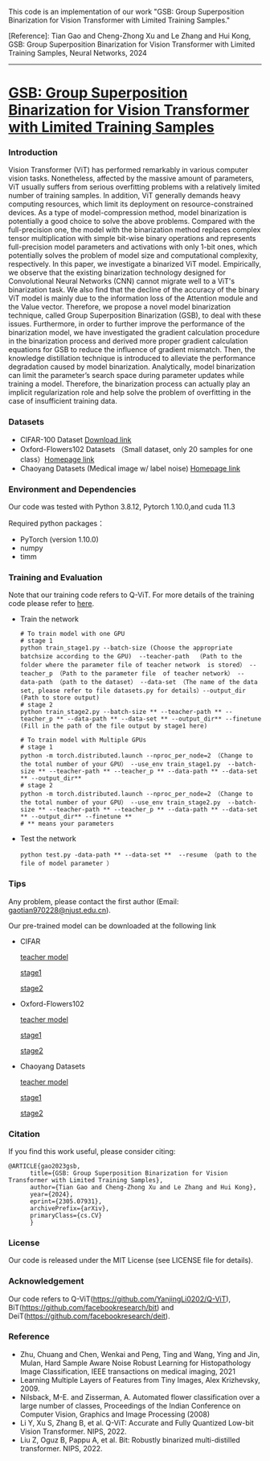 This code is an implementation of our work "GSB: Group Superposition Binarization for Vision Transformer with Limited Training Samples."

[Reference]: Tian Gao and Cheng-Zhong Xu and Le Zhang and Hui Kong, GSB: Group Superposition Binarization for Vision Transformer with Limited Training Samples, Neural Networks, 2024


----------------------------------------------------------------------------------------------------------------------------------------------------------
# [GSB: Group Superposition Binarization for Vision Transformer with Limited Training Samples](https://arxiv.org/abs/2305.07931)
### Introduction
Vision Transformer (ViT) has performed remarkably in various computer vision tasks. Nonetheless, affected by the massive amount of parameters, ViT usually suffers from serious overfitting problems with a relatively limited number of training samples. In addition, ViT generally demands heavy computing resources, which limit its deployment on resource-constrained devices. As a type of model-compression method,  model binarization is potentially a good choice to solve the above problems. Compared with the full-precision one, the model with the binarization method replaces complex tensor multiplication with simple bit-wise binary operations and represents full-precision model parameters and activations with only 1-bit ones, which potentially solves the problem of model size and computational complexity, respectively. In this paper, we investigate a binarized ViT model. Empirically, we observe that the existing binarization technology designed for Convolutional Neural Networks (CNN) cannot migrate well to a ViT's binarization task. We also find that the decline of the accuracy of the binary ViT model is mainly due to the information loss of the Attention module and the Value vector. Therefore, we propose a novel model binarization technique, called Group Superposition Binarization (GSB), to deal with these issues. Furthermore, in order to further improve the performance of the binarization model, we have investigated the gradient calculation procedure in the binarization process and derived more proper gradient calculation equations for GSB to reduce the influence of gradient mismatch. Then, the knowledge distillation technique is introduced to alleviate the performance degradation caused by model binarization. Analytically, model binarization can limit the parameter’s search space during parameter updates while training a model. Therefore, the binarization process can actually play an implicit regularization role and help solve the problem of overfitting in the case of insufficient training data. 
### Datasets
* CIFAR-100 Dataset [Download link](http://www.cs.toronto.edu/~kriz/cifar.html)
* Oxford-Flowers102 Datasets （Small dataset, only 20 samples for one class）[Homepage link](https://www.robots.ox.ac.uk/~vgg/data/flowers/102)
* Chaoyang Datasets (Medical image w/ label noise) [Homepage link](https://bupt-ai-cz.github.io/HSA-NRL/)  
### Environment and Dependencies
Our code was tested with Python 3.8.12, Pytorch 1.10.0,and cuda 11.3  

Required python packages：
* PyTorch (version 1.10.0)
* numpy
* timm
### Training and Evaluation
Note that our training code refers to Q-ViT. For more details of the training code please refer to [here](https://github.com/YanjingLi0202/Q-ViT).

* Train the network
     
     ```
     # To train model with one GPU
     # stage 1
     python train_stage1.py --batch-size (Choose the appropriate batchsize according to the GPU)  --teacher-path  （Path to the folder where the parameter file of teacher network  is stored） --teacher_p （Path to the parameter file  of teacher network） --data-path （path to the dataset） --data-set （The name of the data set, please refer to file datasets.py for details）--output_dir (Path to store output)
     # stage 2
     python train_stage2.py --batch-size ** --teacher-path ** --teacher_p ** --data-path ** --data-set ** --output_dir** --finetune (Fill in the path of the file output by stage1 here)
     
     # To train model with Multiple GPUs
     # stage 1
     python -m torch.distributed.launch --nproc_per_node=2 （Change to the total number of your GPU） --use_env train_stage1.py  --batch-size ** --teacher-path ** --teacher_p ** --data-path ** --data-set ** --output_dir**
     # stage 2
     python -m torch.distributed.launch --nproc_per_node=2 （Change to the total number of your GPU） --use_env train_stage2.py  --batch-size ** --teacher-path ** --teacher_p ** --data-path ** --data-set ** --output_dir** --finetune **   
     # ** means your parameters
     ```
 * Test the network
     ```
     python test.py -data-path ** --data-set **  --resume （path to the file of model parameter ）
     ```
### Tips
   Any problem, please contact the first author (Email: gaotian970228@njust.edu.cn).
   
   Our pre-trained model can be downloaded at the following link
   * CIFAR  
   
      [teacher model](https://drive.google.com/file/d/1h_NWxG0-TcUU6-CbUvzclljfzxBlzCn4/view?usp=share_link)
      
      [stage1](https://drive.google.com/file/d/1Pa5tprJuP9dFmq-F-hS-o_VnUb9foKSq/view?usp=share_link)
      
      [stage2](https://drive.google.com/file/d/15gHr5m_9ukbcGssx1CBymrnL6gLNJ0-v/view?usp=share_link)
   * Oxford-Flowers102
      
         
      [teacher model](https://drive.google.com/file/d/13N_uqWNCDwj5g6AgBXqqxzVBs1pBPnGp/view?usp=share_link)
      
      [stage1](https://drive.google.com/file/d/1fPccxP5BEdiexw3EqwsZuCvgNRjMcLUL/view?usp=share_link)
      
      [stage2](https://drive.google.com/file/d/1c5NLlvShWbB9RIlP70F0zKEA1KbCcXMU/view?usp=share_link)
   * Chaoyang Datasets
   
         
      [teacher model](https://drive.google.com/file/d/1jOBObIn3fzRQvRrT_RSbWVJNKeN_iAro/view?usp=share_link)
      
      [stage1](https://drive.google.com/file/d/1_tGscV2lRYv1E9ueDdn4NEonN9bM8OpQ/view?usp=share_link)
      
      [stage2](https://drive.google.com/file/d/1xSLqDuAS6V_B9YYbk4Jrgjyq_YHNmEnt/view?usp=share_link)
### Citation
If you find this work useful, please consider citing:

    @ARTICLE{gao2023gsb,
          title={GSB: Group Superposition Binarization for Vision Transformer with Limited Training Samples}, 
          author={Tian Gao and Cheng-Zhong Xu and Le Zhang and Hui Kong},
          year={2024},
          eprint={2305.07931},
          archivePrefix={arXiv},
          primaryClass={cs.CV}
          }
### License
Our code is released under the MIT License (see LICENSE file for details).
### Acknowledgement
Our code refers to Q-ViT(https://github.com/YanjingLi0202/Q-ViT), BiT(https://github.com/facebookresearch/bit) and DeiT(https://github.com/facebookresearch/deit).




### Reference
* Zhu, Chuang and Chen, Wenkai and Peng, Ting and Wang, Ying and Jin, Mulan, Hard Sample Aware Noise Robust Learning for Histopathology Image Classification, IEEE transactions on medical imaging, 2021
* Learning Multiple Layers of Features from Tiny Images, Alex Krizhevsky, 2009.
* Nilsback, M-E. and Zisserman, A. Automated flower classification over a large number of classes, Proceedings of the Indian Conference on Computer Vision, Graphics and Image Processing (2008)
* Li Y, Xu S, Zhang B, et al. Q-ViT: Accurate and Fully Quantized Low-bit Vision Transformer. NIPS, 2022.
* Liu Z, Oguz B, Pappu A, et al. Bit: Robustly binarized multi-distilled transformer. NIPS, 2022.
